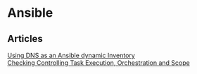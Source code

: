 # Ansible


## Articles

[Using DNS as an Ansible dynamic Inventory](https://medium.com/@remie/using-dns-as-an-ansible-dynamic-inventory-e65a2ed6bc9)  
[Checking Controlling Task Execution, Orchestration and Scope](https://dev.to/admantium/ansible-checking-and-controlling-task-execution-orchestration-and-scope-32ei) 
